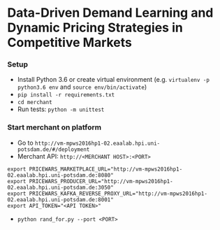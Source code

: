 # Data-Driven Demand Learning and Dynamic Pricing Strategies in Competitive Markets

### Setup

* Install Python 3.6 or create virtual environment (e.g. `virtualenv -p python3.6 env` and `source env/bin/activate`)
* `pip install -r requirements.txt`
* `cd merchant`
* Run tests: `python -m unittest`

### Start merchant on platform

* Go to `http://vm-mpws2016hp1-02.eaalab.hpi.uni-potsdam.de/#/deployment`
* Merchant API: `http://<MERCHANT HOST>:<PORT>`
```
export PRICEWARS_MARKETPLACE_URL="http://vm-mpws2016hp1-02.eaalab.hpi.uni-potsdam.de:8080"
export PRICEWARS_PRODUCER_URL="http://vm-mpws2016hp1-02.eaalab.hpi.uni-potsdam.de:3050"
export PRICEWARS_KAFKA_REVERSE_PROXY_URL="http://vm-mpws2016hp1-02.eaalab.hpi.uni-potsdam.de:8001"
export API_TOKEN="<API TOKEN>"
```
* `python rand_for.py --port <PORT>`

